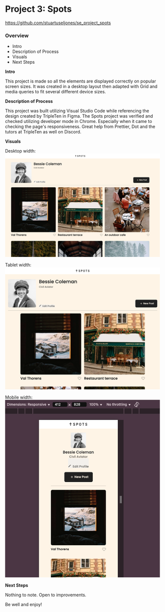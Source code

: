 # Project 3: Spots

https://github.com/stuartuseljones/se_project_spots

### Overview

- Intro
- Description of Process
- Visuals
- Next Steps

**Intro**

This project is made so all the elements are displayed correctly on popular screen sizes. It was created in a desktop layout then adapted with Grid and media queries to fit several different device sizes.

**Description of Process**

This project was built utilizing Visual Studio Code while referencing the design created by TripleTen in Figma. The Spots project was verified and checked utilizing developer mode in Chrome. Especially when it came to checking the page's responsiveness. Great help from Prettier, Dot and the tutors at TripleTen as well on Discord.

**Visuals**

Desktop width:
![alt text](images/demo/spots1.png)

Tablet width:
![alt text](<images/demo/spots 3.png>)

Mobile width:
![alt text](<images/demo/spots 4 mobile.png>)

**Next Steps**

Nothing to note. Open to improvements.

Be well and enjoy!
